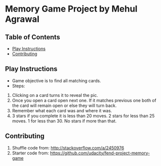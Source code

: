 # Memory Game Project by Mehul Agrawal

## Table of Contents

* [Play Instructions](#playinstructions)
* [Contributing](#contributing)

## Play Instructions
- Game objective is to find all matching cards.
- Steps:
1) Clicking on a card turns it to reveal the pic.
2) Once you open a card open next one. If it matches previous one both of the card will remain open or else they will turn back.
3) Remember what each card was and where it was.
4) 3 stars if you complete it is less than 20 moves. 2 stars for less than 25 moves. 1 for less than 30. No stars if more than that.

## Contributing
1) Shuffle code from: http://stackoverflow.com/a/2450976
2) Starter code from: https://github.com/udacity/fend-project-memory-game

